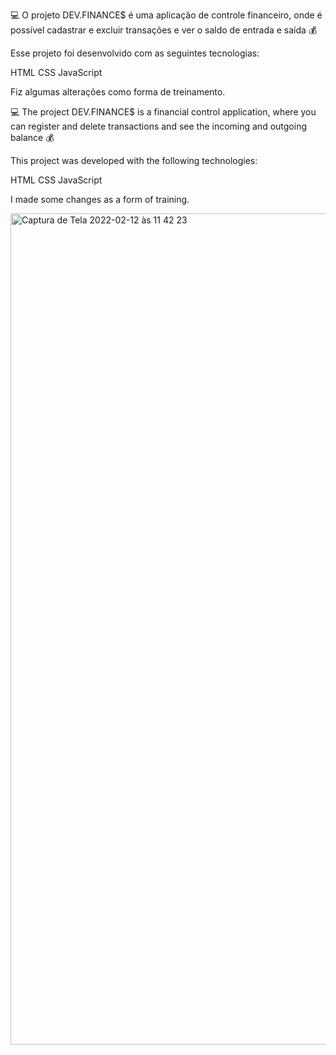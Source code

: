💻 O projeto DEV.FINANCE$ é uma aplicação de controle financeiro, onde é possível cadastrar e excluir transações e ver o saldo de entrada e saída 💰

Esse projeto foi desenvolvido com as seguintes tecnologias:

HTML CSS JavaScript

Fiz algumas alterações como forma de treinamento.



💻 The project DEV.FINANCE$ is a financial control application, where you can register and delete transactions and see the incoming and outgoing balance 💰

This project was developed with the following technologies:

HTML CSS JavaScript

I made some changes as a form of training.

<img width="1330" alt="Captura de Tela 2022-02-12 às 11 42 23" src="https://user-images.githubusercontent.com/61237811/153716194-893eda95-099b-4875-b671-d849c1624880.png">
